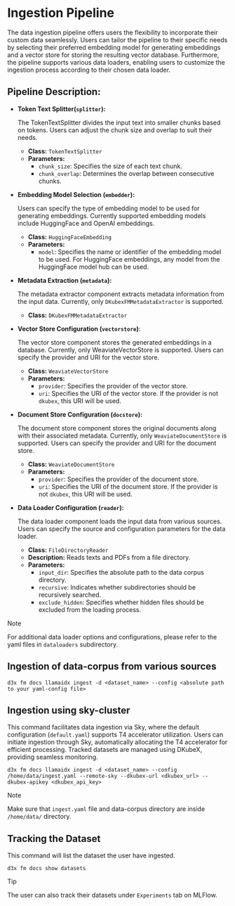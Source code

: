 # Ingestion Pipeline
The data ingestion pipeline offers users the flexibility to incorporate their custom data seamlessly. Users can tailor the pipeline to their specific needs by selecting their preferred embedding model for generating embeddings and a vector store for storing the resulting vector database. Furthermore, the pipeline supports various data loaders, enabling users to customize the ingestion process according to their chosen data loader.

## Pipeline Description:

- **Token Text Splitter(`splitter`):**
  
  The TokenTextSplitter divides the input text into smaller chunks based on tokens. Users can adjust the chunk size and overlap to suit their needs.
  
  - **Class:** `TokenTextSplitter`
  - **Parameters:**
    - `chunk_size`: Specifies the size of each text chunk.
    - `chunk_overlap`: Determines the overlap between consecutive chunks.

- **Embedding Model Selection (`embedder`):**

  Users can specify the type of embedding model to be used for generating embeddings. Currently supported embedding models include HuggingFace and OpenAI embeddings.

  - **Class:** `HuggingFaceEmbedding`
  - **Parameters:**
    - `model`: Specifies the name or identifier of the embedding model to be used. For HuggingFace embeddings, any model from the HuggingFace model hub can be used.

- **Metadata Extraction (`metadata`):**

  The metadata extractor component extracts metadata information from the input data. Currently, only `DKubexFMMetadataExtractor` is supported.

  - **Class:** `DKubexFMMetadataExtractor`

- **Vector Store Configuration (`vectorstore`)**:

  The vector store component stores the generated embeddings in a database. Currently, only WeaviateVectorStore is supported. Users can specify the provider and URI for the vector store.

  - **Class:** `WeaviateVectorStore`
  - **Parameters:**
    - `provider`: Specifies the provider of the vector store.
    - `uri`: Specifies the URI of the vector store. If the provider is not `dkubex`, this URI will be used.

- **Document Store Configuration (`docstore`):**

  The document store component stores the original documents along with their associated metadata. Currently, only `WeaviateDocumentStore` is supported. Users can specify the provider and URI for the document store.

  - **Class:** `WeaviateDocumentStore`
  - **Parameters:**
    - `provider`: Specifies the provider of the document store.
    - `uri`: Specifies the URI of the document store. If the provider is not `dkubex`, this URI will be used.

- **Data Loader Configuration (`reader`):**

  The data loader component loads the input data from various sources. Users can specify the source and configuration parameters for the data loader. 

  - **Class:** `FileDirectoryReader`
  - **Description:** Reads texts and PDFs from a file directory.
  - **Parameters:**
    - `input_dir`: Specifies the absolute path to the data corpus directory.
    - `recursive`: Indicates whether subdirectories should be recursively searched.
    - `exclude_hidden`: Specifies whether hidden files should be excluded from the loading process.

> [!NOTE]  
> For additional data loader options and configurations, please refer to the yaml files in `dataloaders` subdirectory.

## Ingestion of data-corpus from various sources

```
d3x fm docs llamaidx ingest -d <dataset_name> --config <absolute path to your yaml-config file>
```

## Ingestion using sky-cluster
This command facilitates data ingestion via Sky, where the default configuration (`default.yaml`) supports T4 accelerator utilization. Users can initiate ingestion through Sky, automatically allocating the T4 accelerator for efficient processing. Tracked datasets are managed using DKubeX, providing seamless monitoring. 

```
d3x fm docs llamaidx ingest -d <dataset_name> --config /home/data/ingest.yaml --remote-sky --dkubex-url <dkubex_url> --dkubex-apikey <dkubex_api_key>
```

> [!NOTE]  
> Make sure that `ingest.yaml` file and data-corpus directory are inside `/home/data/` directory.

## Tracking the Dataset
This command will list the dataset the user have ingested.

```
d3x fm docs show datasets
```

> [!TIP]
> The user can also track their datasets under `Experiments` tab on MLFlow. 
